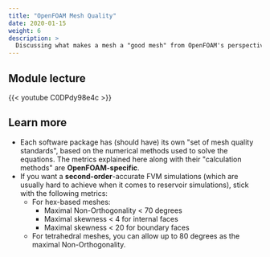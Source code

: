 ```yaml
---
title: "OpenFOAM Mesh Quality"
date: 2020-01-15
weight: 6
description: >
  Discussing what makes a mesh a "good mesh" from OpenFOAM's perspective
---
```


## Module lecture

{{< youtube C0DPdy98e4c >}}

## Learn more

- Each software package has (should have) its own "set of mesh quality
  standards", based on the numerical methods used to solve the equations.
  The metrics explained here along with their "calculation methods" are
  **OpenFOAM-specific**.
- If you want a **second-order**-accurate FVM simulations (which are 
  usually hard to achieve when it comes to reservoir simulations), stick
  with the following metrics:
  - For hex-based meshes:
      * Maximal Non-Orthogonality < 70 degrees
	  * Maximal skewness < 4  for internal faces
	  * Maximal skewness < 20 for boundary faces
  - For tetrahedral meshes, you can allow up to 80 degrees as the maximal
  Non-Orthogonality.
